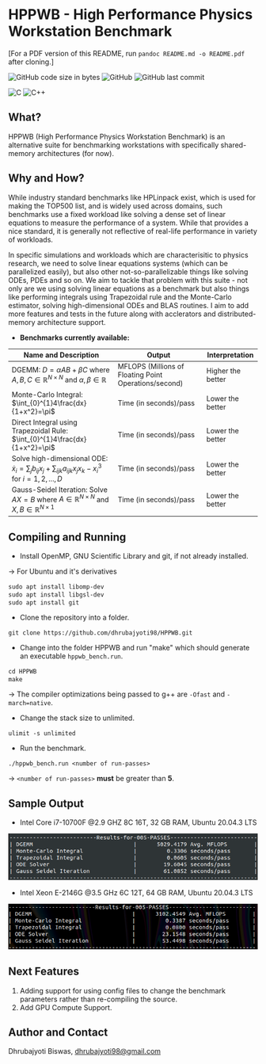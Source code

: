 
# HPPWB - High Performance Physics Workstation Benchmark

[For a PDF version of this README, run ```pandoc README.md -o README.pdf``` after cloning.]

![GitHub code size in bytes](https://img.shields.io/github/languages/code-size/dhrubajyoti98/HPPWB)
![GitHub](https://img.shields.io/github/license/dhrubajyoti98/HPPWB)
![GitHub last commit](https://img.shields.io/github/last-commit/dhrubajyoti98/HPPWB)

![C](https://img.shields.io/badge/c-%2300599C.svg?style=for-the-badge&logo=c&logoColor=white)
![C++](https://img.shields.io/badge/c++-%2300599C.svg?style=for-the-badge&logo=c%2B%2B&logoColor=white)

## What?

HPPWB (High Performance Physics Workstation Benchmark) is an alternative suite for benchmarking workstations with specifically shared-memory architectures (for now).

## Why and How?

While industry standard benchmarks like HPLinpack exist, which is used for making the TOP500 list, and is widely used across domains, such benchmarks use a fixed workload like solving a dense set of linear equations to measure the performance of a system. While that provides a nice standard, it is generally not reflective of real-life performance in variety of workloads.

In specific simulations and workloads which are characterisitic to physics research, we need to solve linear equations systems (which can be parallelized easily), but also other not-so-parallelizable things like solving ODEs, PDEs and so on. We aim to tackle that problem with this suite - not only are we using solving linear equations as a benchmark but also things like performing integrals using Trapezoidal rule and the Monte-Carlo estimator, solving high-dimensional ODEs and BLAS routines. I aim to add more features and tests in the future along with acclerators and distributed-memory architecture support.

- **Benchmarks currently available:**

| Name and Description | Output | Interpretation |
|------|--------|----------------|
| DGEMM: $D=\alpha AB + \beta C$ where $A,B,C \in \mathbb{R}^{N\times N}$ and $\alpha,\beta \in \mathbb{R}$| MFLOPS (Millions of Floating Point Operations/second)| Higher the better|
| Monte-Carlo Integral: $\int_{0}^{1}4\frac{dx}{1+x^2}=\pi$| Time (in seconds)/pass | Lower the better |
| Direct Integral using Trapezoidal Rule: $\int_{0}^{1}4\frac{dx}{1+x^2}=\pi$| Time (in seconds)/pass | Lower the better |
| Solve high-dimensional ODE: $\dot{x}_i=\sum_j b_{ij}x_j + \sum_{ijk}a_{ijk}x_j x_k-x_i^3$ for $i=1,2,...,D$| Time (in seconds)/pass | Lower the better |
| Gauss-Seidel Iteration: Solve $AX=B$ where $A\in \mathbb{R}^{N\times N}$ and $X,B\in \mathbb{R}^{N\times 1}$| Time (in seconds)/pass | Lower the better |

## Compiling and Running

- Install OpenMP, GNU Scientific Library and git, if not already installed.
  
&rarr; For Ubuntu and it's derivatives

```console
sudo apt install libomp-dev
sudo apt install libgsl-dev
sudo apt install git
```

- Clone the repository into a folder.
  
```console
git clone https://github.com/dhrubajyoti98/HPPWB.git
```

- Change into the folder HPPWB and run "make" which should generate an executable ```hppwb_bench.run```.
  
```console
cd HPPWB
make
```

&rarr; The compiler optimizations being passed to g++ are ```-Ofast``` and ```-march=native```.

- Change the stack size to unlimited.

```console
ulimit -s unlimited
```

- Run the benchmark.
  
```console
./hppwb_bench.run <number of run-passes>
```

&rarr; ```<number of run-passes>``` **must** be greater than **5**.

## Sample Output

- Intel Core i7-10700F @2.9 GHZ 8C 16T, 32 GB RAM, Ubuntu 20.04.3 LTS
  
![Sample Output1](RM_img/i7.png)

- Intel Xeon E-2146G @3.5 GHz 6C 12T, 64 GB RAM, Ubuntu 20.04.3 LTS
  
![Sample Output2](RM_img/xeon.png)

## Next Features

1. Adding support for using config files to change the benchmark parameters rather than re-compiling the source.
2. Add GPU Compute Support.

## Author and Contact

Dhrubajyoti Biswas, dhrubajyoti98@gmail.com
